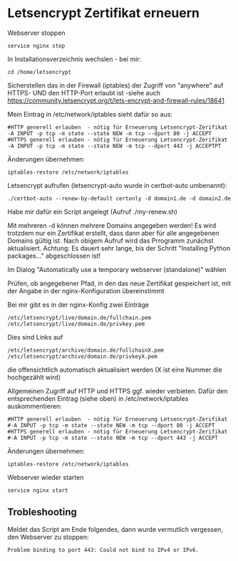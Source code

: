 # Letsencrypt Zertifikat erneuern

Webserver stoppen

    service nginx stop

In Installationsverzeichnis wechslen - bei mir:

    cd /home/letsencrypt

Sicherstellen das in der Firewall (iptables) der Zugriff von "anywhere" auf HTTPS- UND den HTTP-Port erlaubt ist -siehe auch https://community.letsencrypt.org/t/lets-encrypt-and-firewall-rules/18641

Mein Eintrag in /etc/network/iptables sieht dafür so aus:

    #HTTP generell erlauben  - nötig für Erneuerung Letsencrypt-Zerifikat
    -A INPUT -p tcp -m state --state NEW -m tcp --dport 80 -j ACCEPT
    #HTTPS generell erlauben - nötig für Erneuerung Letsencrypt-Zerifikat
    -A INPUT -p tcp -m state --state NEW -m tcp --dport 443 -j ACCEPTPT

Änderungen übernehmen:

    iptables-restore /etc/network/iptables

Letsencrypt aufrufen (letsencrypt-auto wurde in certbot-auto umbenannt):

    ./certbot-auto --renew-by-default certonly -d domain1.de -d domain2.de

Habe mir dafür ein Script angelegt (Aufruf ./my-renew.sh)

Mit mehreren -d können mehrere Domains angegeben werden! Es wird trotzdem nur ein Zertifikat erstellt, dass dann aber für alle angegebenen Domains gültig ist.
Nach obigem Aufruf wird das Prrogramm zunächst aktualisiert.
Achtung: Es dauert sehr lange, bis der Schritt "Installing Python packages..." abgeschlossen ist!

Im Dialog "Automatically use a temporary webserver (standalone)" wählen

Prüfen, ob angegebener Pfad, in den das neue Zertifikat gespeichert ist, mit der Angabe in der nginx-Konfiguration übereinstimmt

Bei mir gibt es in der nginx-Konfig zwei Einträge

    /etc/letsencrypt/live/domain.de/fullchain.pem
    /etc/letsencrypt/live/domain.de/privkey.pem
    
Dies sind Links auf

    /etc/letsencrypt/archive/domain.de/fullchainX.pem
    /etc/letsencrypt/archive/domain.de/privkeyX.pem

die offensichtlich automatisch aktualisiert werden (X ist eine Nummer die hochgezählt wird)

Allgemeinen Zugriff auf HTTP und HTTPS ggf. wieder verbieten.
Dafür den entsprechenden Eintrag (siehe oben) in /etc/network/iptables auskommentieren:

```Shell
#HTTP generell erlauben  - nötig für Erneuerung Letsencrypt-Zerifikat
#-A INPUT -p tcp -m state --state NEW -m tcp --dport 80 -j ACCEPT
#HTTPS generell erlauben - nötig für Erneuerung Letsencrypt-Zerifikat
#-A INPUT -p tcp -m state --state NEW -m tcp --dport 443 -j ACCEPT
```
 

Änderungen übernehmen:

    iptables-restore /etc/network/iptables

Webserver wieder starten

    service nginx start


## Trobleshooting

Meldet das Script am Ende folgendes, dann wurde vermutlich vergessen, den Webserver zu stoppen:

    Problem binding to port 443: Could not bind to IPv4 or IPv6.

